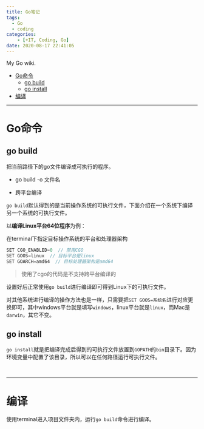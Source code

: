 ```yaml
---
title: Go笔记
tags:
  - Go
  - coding
categories:
	- [+IT, Coding, Go]
date: 2020-08-17 22:41:05
---
```


My Go wiki.


<!-- vim-markdown-toc Redcarpet -->

+ [Go命令](#go命令)
	* [go build](#go-build)
	* [go install](#go-install)
+ [编译](#编译)

<!-- vim-markdown-toc -->

<!-- more -->

---

# Go命令

## go build

把当前路径下的go文件编译成可执行的程序。

* go build -o 文件名


* 跨平台编译

`go build`默认得到的是当前操作系统的可执行文件，下面介绍在一个系统下编译另一个系统的可执行文件。

以**编译Linux平台64位程序**为例：

在terminal下指定目标操作系统的平台和处理器架构

```Go
SET CGO_ENABLED=0  // 禁用CGO
SET GOOS=linux  // 目标平台是linux
SET GOARCH=amd64  // 目标处理器架构是amd64
```

> 使用了cgo的代码是不支持跨平台编译的

设置好后正常使用`go build`进行编译即可得到Linux下的可执行文件。

对其他系统进行编译的操作方法也是一样，只需要把`SET GOOS=系统名`进行对应更换即可，其中windows平台就是填写`windows`，linux平台就是`linux`，而Mac是`darwin`，其它不变。


## go install

`go install`就是把编译完成后得到的可执行文件放置到`GOPATH`的`bin`目录下。因为环境变量中配置了该目录，所以可以在任何路径运行可执行文件。

<br>

--------

# 编译

使用terminal进入项目文件夹内，运行`go build`命令进行编译。


